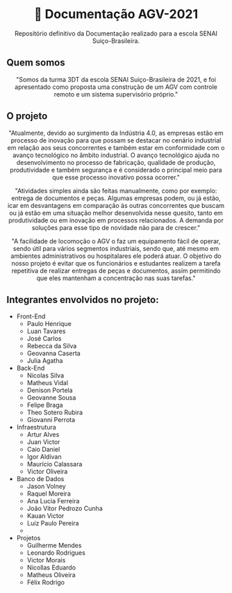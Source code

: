 <h1 align="center">
    📝 Documentação AGV-2021
</h1>

<p align="center">Repositório definitivo da Documentação realizado para a escola SENAI Suiço-Brasileira.</p>

## Quem somos
<p align="center">"Somos da turma 3DT da escola SENAI Suiço-Brasileira de 2021, e foi apresentado como proposta uma construção de um AGV com controle remoto e um sistema supervisório próprio."</p>

## O projeto

<p align="center">"Atualmente, devido ao surgimento da Indústria 4.0, as empresas estão em processo de inovação para que possam se destacar no cenário industrial em relação aos seus concorrentes e também estar em conformidade com o avanço tecnológico no âmbito industrial. O avanço tecnológico ajuda no desenvolvimento no processo de fabricação, qualidade de produção, produtividade e também segurança e é considerado o principal meio para que esse processo inovativo possa ocorrer."</p>
<p align="center">"Atividades simples ainda são feitas manualmente, como por exemplo: entrega de documentos e peças. Algumas empresas podem, ou já estão, icar em desvantagens em comparação às outras concorrentes que buscam ou já estão em uma situação melhor desenvolvida nesse quesito, tanto em produtividade ou em inovação em processos relacionados. A demanda por soluções para esse tipo de novidade não para de crescer."</p>
<p align="center">"A facilidade de locomoção o AGV o faz um equipamento fácil de operar, sendo útil para vários segmentos industriais, sendo que, até mesmo em ambientes administrativos ou hospitalares ele poderá atuar. O objetivo do nosso projeto é evitar que os funcionários e estudantes realizem a tarefa repetitiva de realizar entregas de peças e documentos, assim permitindo que eles mantenham a concentração nas suas tarefas."</p>

## Integrantes envolvidos no projeto:

<ul>
    <li>Front-End
        <ul>
            <li>Paulo Henrique</li>
            <li>Luan Tavares</li>
            <li>José Carlos</li>
            <li>Rebecca da Silva</li>
            <li>Geovanna Caserta</li>
            <li>Julia Agatha</li>
        </ul>
    </li>
    <li>Back-End
        <ul>
            <li>Nicolas Silva</li>
            <li>Matheus Vidal</li>
            <li>Denison Portela</li>
            <li>Geovanne Sousa</li>
            <li>Felipe Braga</li>
            <li>Theo Sotero Rubira</li>
            <li>Giovanni Perrota</li>
        </ul>
    </li>
    <li>Infraestrutura
        <ul>
            <li>Artur Alves</li>
            <li>Juan Victor</li>
            <li>Caio Daniel</li>
            <li>Igor Aldivan</li>
            <li>Maurício Calassara</li>
            <li>Victor Oliveira</li>
        </ul>
    </li>
    <li>Banco de Dados
        <ul>
            <li>Jason Volney</li>
            <li>Raquel Moreira</li>
            <li>Ana Lucia Ferreira</li>
            <li>João Vitor Pedrozo Cunha</li>
            <li>Kauan Victor</li>
            <li>Luiz Paulo Pereira<li/>
        </ul>
    </li>
    <li>Projetos
        <ul>
            <li>Guilherme Mendes</li>
            <li>Leonardo Rodrigues</li>
            <li>Victor Morais</li>
            <li>Nicollas Eduardo</li>
            <li>Matheus Oliveira</li>
            <li>Félix Rodrigo</li>
        </ul>
    </li>
</ul>
